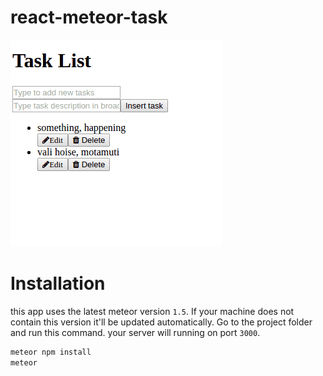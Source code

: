 # react-meteor-task

![Alt text](/screencast.gif?raw=true "Screencast")

# Installation

this app uses the latest meteor version `1.5`. If your machine does not contain this version it'll be updated automatically. Go to the project folder and run this command. your server will running on port `3000`.

```sh
meteor npm install
meteor
```
